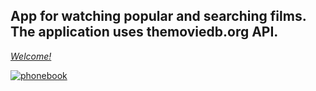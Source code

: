 ## App for watching popular and searching films. The application uses themoviedb.org API.

 [_Welcome!_](https://stm-netlify.netlify.app/)
 
 <a href="https://stm-netlify.netlify.app/"><img src="https://raw.githubusercontent.com/Tetiana1386/goit-react-hw-04-movies/blob/main/src/img/scrin.png" alt="phonebook" border="0"></a>
